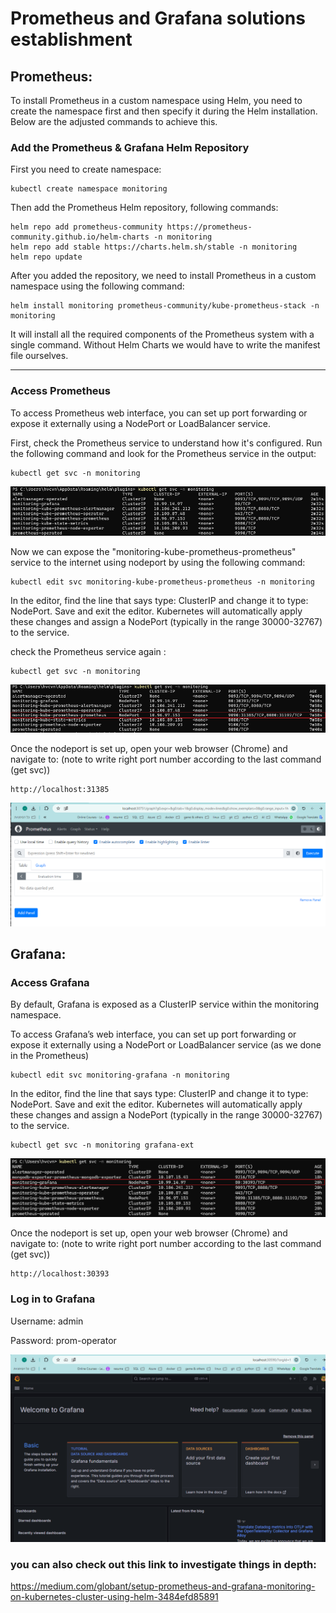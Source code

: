 # Prometheus and Grafana solutions establishment
## Prometheus:
To install Prometheus in a custom namespace using Helm, you need to create the namespace first and then specify it during the Helm installation. Below are the adjusted commands to achieve this.

### Add the Prometheus & Grafana Helm Repository

First you need to create namespace:
```
kubectl create namespace monitoring
```
Then add the Prometheus Helm repository, following commands:
```
helm repo add prometheus-community https://prometheus-community.github.io/helm-charts -n monitoring
helm repo add stable https://charts.helm.sh/stable -n monitoring
helm repo update
```

After you added the repository, we need to install Prometheus in a custom namespace using the following command:
```
helm install monitoring prometheus-community/kube-prometheus-stack -n monitoring
```
It will install all the required components of the Prometheus system with a single command. Without Helm Charts we would have to write the manifest file ourselves.

---------- 
### Access Prometheus 
To access Prometheus web interface, you can set up port forwarding or expose it externally using a NodePort or LoadBalancer service.

First, check the Prometheus service to understand how it's configured. Run the following command and look for the Prometheus service in the output:
```
kubectl get svc -n monitoring 
```
![alt text](pictures/1.png)


Now we can expose the "monitoring-kube-prometheus-prometheus" service to the internet using nodeport by using the following command: 
```
kubectl edit svc monitoring-kube-prometheus-prometheus -n monitoring
```
In the editor, find the line that says type: ClusterIP and change it to type: NodePort. Save and exit the editor. Kubernetes will automatically apply these changes and assign a NodePort (typically in the range 30000-32767) to the service.

check the Prometheus service again : 
```
kubectl get svc -n monitoring 
```
![alt text](pictures/2.png)


Once the nodeport is set up, open your web browser (Chrome) and navigate to: (note to write right port number according to the last command (get svc))
```
http://localhost:31385
```
![alt text](pictures/3.png)

## Grafana:
### Access Grafana
By default, Grafana is exposed as a ClusterIP service within the monitoring namespace. 

To access Grafana’s web interface, you can set up port forwarding or expose it externally using a NodePort or LoadBalancer service (as we done in the Prometheus)
```
kubectl edit svc monitoring-grafana -n monitoring
```
In the editor, find the line that says type: ClusterIP and change it to type: NodePort. Save and exit the editor. Kubernetes will automatically apply these changes and assign a NodePort (typically in the range 30000-32767) to the service.

```
kubectl get svc -n monitoring grafana-ext
```
![alt text](pictures/6.png)

Once the nodeport is set up, open your web browser (Chrome) and navigate to: (note to write right port number according to the last command (get svc))
```
http://localhost:30393
```

### Log in to Grafana
Username: admin

Password: prom-operator 

![alt text](pictures/4.png)

### you can also check out this link to investigate things in depth:

https://medium.com/globant/setup-prometheus-and-grafana-monitoring-on-kubernetes-cluster-using-helm-3484efd85891